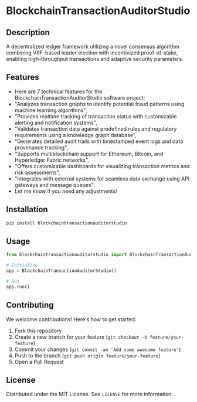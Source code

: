# BlockchainTransactionAuditorStudio

## Description

A decentralized ledger framework utilizing a novel consensus algorithm combining VRF-based leader election with incentivized proof-of-stake, enabling high-throughput transactions and adaptive security parameters.

## Features

- Here are 7 technical features for the BlockchainTransactionAuditorStudio software project:
- "Analyzes transaction graphs to identify potential fraud patterns using machine learning algorithms",
- "Provides realtime tracking of transaction status with customizable alerting and notification systems",
- "Validates transaction data against predefined rules and regulatory requirements using a knowledge graph database",
- "Generates detailed audit trails with timestamped event logs and data provenance tracking",
- "Supports multiblockchain support for Ethereum, Bitcoin, and Hyperledger Fabric networks",
- "Offers customizable dashboards for visualizing transaction metrics and risk assessments",
- "Integrates with external systems for seamless data exchange using API gateways and message queues"
- Let me know if you need any adjustments!
## Installation

```bash
pip install blockchaintransactionauditorstudio
```

## Usage

```python
from blockchaintransactionauditorstudio import BlockchainTransactionAuditorStudio

# Initialize
app = BlockchainTransactionAuditorStudio()

# Run
app.run()
```

## Contributing

We welcome contributions! Here's how to get started:

1. Fork this repository
2. Create a new branch for your feature (`git checkout -b feature/your-feature`)
3. Commit your changes (`git commit -am 'Add some awesome feature'`)
4. Push to the branch (`git push origin feature/your-feature`)
5. Open a Pull Request

## License

Distributed under the MIT License. See `LICENSE` for more information.
